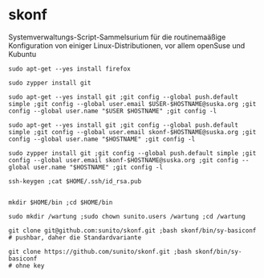 skonf
=====

Systemverwaltungs-Script-Sammelsurium für die routinemaäßige Konfiguration von einiger Linux-Distributionen, vor allem openSuse und Kubuntu

    sudo apt-get --yes install firefox  
    
    sudo zypper install git
    
    sudo apt-get --yes install git ;git config --global push.default simple ;git config --global user.email $USER-$HOSTNAME@suska.org ;git config --global user.name "$USER $HOSTNAME" ;git config -l
    
    sudo apt-get --yes install git ;git config --global push.default simple ;git config --global user.email skonf-$HOSTNAME@suska.org ;git config --global user.name "$HOSTNAME" ;git config -l

    sudo zypper install git ;git config --global push.default simple ;git config --global user.email skonf-$HOSTNAME@suska.org ;git config --global user.name "$HOSTNAME" ;git config -l

    ssh-keygen ;cat $HOME/.ssh/id_rsa.pub
    

    mkdir $HOME/bin ;cd $HOME/bin

    sudo mkdir /wartung ;sudo chown sunito.users /wartung ;cd /wartung
    
    git clone git@github.com:sunito/skonf.git ;bash skonf/bin/sy-basiconf
    # pushbar, daher die Standardvariante

    git clone https://github.com/sunito/skonf.git ;bash skonf/bin/sy-basiconf
    # ohne key
    
